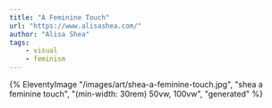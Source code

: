 ```yaml
---
title: "A Feminine Touch"
url: "https://www.alisashea.com/"
author: "Alisa Shea"
tags:
    - visual
    - feminism
---
```

{% EleventyImage "/images/art/shea-a-feminine-touch.jpg", "shea a feminine touch", "(min-width: 30rem) 50vw, 100vw", "generated" %}